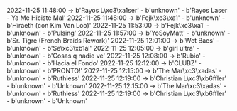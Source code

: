 2022-11-25 11:48:00 -> b'Rayos L\xc3\xa1ser' - b'unknown' - b'Rayos Laser - Ya Me Hiciste Mal'
2022-11-25 11:48:00 -> b'Fejk\xc3\xa1' - b'unknown' - b'Hiraeth (con Kim Van Loo)'
2022-11-25 11:53:00 -> b'Fejk\xc3\xa1' - b'unknown' - b'Pulsing'
2022-11-25 11:57:00 -> b'YoSoyMatt' - b'unknown' - b'Sr. Tigre (French Braids Rework)'
2022-11-25 12:01:00 -> b'Wet Baes' - b'unknown' - b'Se\xc3\xb1al'
2022-11-25 12:05:00 -> b'girl ultra' - b'unknown' - b'Cosas q nadie ve'
2022-11-25 12:08:00 -> b'Rubio' - b'unknown' - b'Hacia el Fondo'
2022-11-25 12:12:00 -> b'CLUBZ' - b'unknown' - b'PRONTO!'
2022-11-25 12:15:00 -> b'The Mar\xc3\xadas' - b'unknown' - b'Ruthless'
2022-11-25 12:19:00 -> b'Christian L\xc3\xb6ffler' - b'unknown' - b'Unknown'
2022-11-25 12:15:00 -> b'The Mar\xc3\xadas' - b'unknown' - b'Ruthless'
2022-11-25 12:19:00 -> b'Christian L\xc3\xb6ffler' - b'unknown' - b'Unknown'
